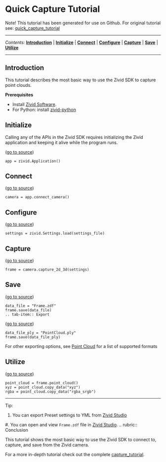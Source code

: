 # Quick Capture Tutorial

Note\! This tutorial has been generated for use on Github. For original
tutorial see:
[quick\_capture\_tutorial](https://support.zivid.com/latest/getting-started/quick-capture-tutorial.html)



---

*Contents:*
[**Introduction**](#Introduction) |
[**Initialize**](#Initialize) |
[**Connect**](#Connect) |
[**Configure**](#Configure) |
[**Capture**](#Capture) |
[**Save**](#Save) |
[**Utilize**](#Utilize)

---



## Introduction

This tutorial describes the most basic way to use the Zivid SDK to
capture point clouds.

**Prerequisites**

  - Install [Zivid
    Software](https://support.zivid.com/latest//getting-started/software-installation.html).
  - For Python: install
    [zivid-python](https://github.com/zivid/zivid-python#installation)

## Initialize

Calling any of the APIs in the Zivid SDK requires initializing the Zivid
application and keeping it alive while the program runs.

([go to
source](https://github.com/zivid/zivid-python-samples/tree/master//source/camera/basic/capture.py#L10))

``` sourceCode python
app = zivid.Application()
```

## Connect

([go to
source](https://github.com/zivid/zivid-python-samples/tree/master//source/camera/basic/capture.py#L13))

``` sourceCode python
camera = app.connect_camera()
```

## Configure

([go to
source](https://github.com/zivid/zivid-python-samples/tree/master//source/camera/basic/capture_with_settings_from_yml.py#L88))

``` sourceCode python
settings = zivid.Settings.load(settings_file)
```

## Capture

([go to
source](https://github.com/zivid/zivid-python-samples/tree/master//source/camera/basic/capture.py#L22-L23))

``` sourceCode python
frame = camera.capture_2d_3d(settings)
```

## Save

([go to
source](https://github.com/zivid/zivid-python-samples/tree/master//source/camera/basic/capture.py#L29-L31))

``` sourceCode python
data_file = "Frame.zdf"
frame.save(data_file)
.. tab-item:: Export
```

([go to
source](https://github.com/zivid/zivid-python-samples/tree/master//source/camera/basic/capture.py#L33-L35))

``` sourceCode python
data_file_ply = "PointCloud.ply"
frame.save(data_file_ply)
```

For other exporting options, see [Point
Cloud](https://support.zivid.com/latest//reference-articles/point-cloud-structure-and-output-formats.html)
for a list of supported formats

## Utilize

([go to
source](https://github.com/zivid/zivid-python-samples/tree/master//source/applications/basic/file_formats/read_iterate_zdf.py#L20-L22))

``` sourceCode python
point_cloud = frame.point_cloud()
xyz = point_cloud.copy_data("xyz")
rgba = point_cloud.copy_data("rgba_srgb")
```

-----

Tip:

1.  You can export Preset settings to YML from [Zivid
    Studio](https://support.zivid.com/latest//getting-started/studio-guide.html)

\#. You can open and view `Frame.zdf` file in [Zivid
Studio](https://support.zivid.com/latest//getting-started/studio-guide.html).
.. rubric:: Conclusion

This tutorial shows the most basic way to use the Zivid SDK to connect
to, capture, and save from the Zivid camera.

For a more in-depth tutorial check out the complete
[capture\_tutorial](https://github.com/zivid/zivid-python-samples/tree/master/source/camera/basic/capture_tutorial.md).
